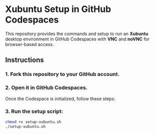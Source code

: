 # Xubuntu Setup in GitHub Codespaces

This repository provides the commands and setup to run an **Xubuntu** desktop environment in GitHub Codespaces with **VNC** and **noVNC** for browser-based access.

## Instructions

### 1. Fork this repository to your GitHub account.

### 2. Open it in **GitHub Codespaces**.

Once the Codespace is initialized, follow these steps:

### 3. Run the setup script:

```bash
chmod +x setup-xubuntu.sh
./setup-xubuntu.sh


